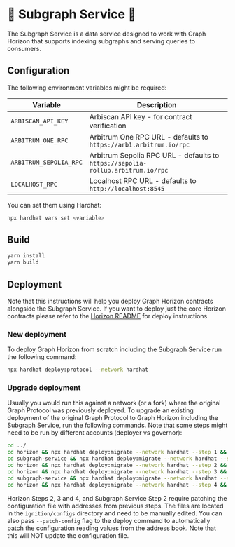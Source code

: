# 🌅 Subgraph Service 🌅

The Subgraph Service is a data service designed to work with Graph Horizon that supports indexing subgraphs and serving queries to consumers.

## Configuration

The following environment variables might be required:

| Variable | Description |
|----------|-------------|
| `ARBISCAN_API_KEY` | Arbiscan API key - for contract verification|
| `ARBITRUM_ONE_RPC` | Arbitrum One RPC URL - defaults to `https://arb1.arbitrum.io/rpc` |
| `ARBITRUM_SEPOLIA_RPC` | Arbitrum Sepolia RPC URL - defaults to `https://sepolia-rollup.arbitrum.io/rpc` |
| `LOCALHOST_RPC` | Localhost RPC URL - defaults to `http://localhost:8545` |

You can set them using Hardhat:

```bash
npx hardhat vars set <variable>
```

## Build

```bash
yarn install
yarn build
```

## Deployment

Note that this instructions will help you deploy Graph Horizon contracts alongside the Subgraph Service. If you want to deploy just the core Horizon contracts please refer to the [Horizon README](../horizon/README.md) for deploy instructions.

### New deployment
To deploy Graph Horizon from scratch including the Subgraph Service run the following command:

```bash
npx hardhat deploy:protocol --network hardhat
```

### Upgrade deployment
Usually you would run this against a network (or a fork) where the original Graph Protocol was previously deployed. To upgrade an existing deployment of the original Graph Protocol to Graph Horizon including the Subgraph Service, run the following commands. Note that some steps might need to be run by different accounts (deployer vs governor):

```bash
cd ../
cd horizon && npx hardhat deploy:migrate --network hardhat --step 1 && cd ..
cd subgraph-service && npx hardhat deploy:migrate --network hardhat --step 1 && cd ..
cd horizon && npx hardhat deploy:migrate --network hardhat --step 2 && cd .. # Run with governor. Optionally add --patch-config
cd horizon && npx hardhat deploy:migrate --network hardhat --step 3 && cd .. # Optionally add --patch-config
cd subgraph-service && npx hardhat deploy:migrate --network hardhat --step 2 && cd .. # Optionally add --patch-config
cd horizon && npx hardhat deploy:migrate --network hardhat --step 4 && cd .. # Run with governor. Optionally add --patch-config
```

Horizon Steps 2, 3 and 4, and Subgraph Service Step 2 require patching the configuration file with addresses from previous steps. The files are located in the `ignition/configs` directory and need to be manually edited. You can also pass `--patch-config` flag to the deploy command to automatically patch the configuration reading values from the address book. Note that this will NOT update the configuration file.
